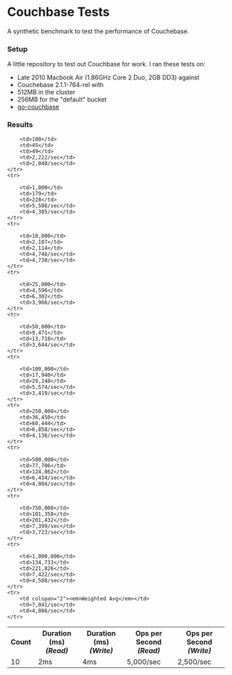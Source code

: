 Couchbase Tests
================
A synthetic benchmark to test the performance of Couchebase.

### Setup
A little repository to test out Couchbase for work.  I ran these tests on:
* Late 2010 Macbook Air (1.86GHz Core 2 Duo, 2GB DD3) against 
* Couchebase 2.1.1-764-rel with 
* 512MB in the cluster 
* 256MB for the "default" bucket
* [go-couchbase](http://github.com/couchbaselabs/go-couchbase)

### Results
<table>
	<tr>
		<th>Count</th>
		<th>Duration (ms)<br/><em>(Read)</em></th>
		<th>Duration (ms)<br/><em>(Write)</em></th>
		<th>Ops per Second<br/><em>(Read)</em></th>
		<th>Ops per Second<br/><em>(Write)</em></th>
	</tr>
	<tr>
		<td>10</td>
		<td>2ms</td>
		<td>4ms</td>
		<td>5,000/sec</td>
		<td>2,500/sec</td>
	</tr>
	<tr>

		<td>100</td>
		<td>45</td>
		<td>49</td>
		<td>2,222/sec</td>
		<td>2,040/sec</td>
	</tr>
	<tr>

		<td>1,000</td>
		<td>179</td>
		<td>228</td>
		<td>5,586/sec</td>
		<td>4,385/sec</td>
	</tr>
	<tr>

		<td>10,000</td>
		<td>2,107</td>
		<td>2,114</td>
		<td>4,746/sec</td>
		<td>4,730/sec</td>
	</tr>
	<tr>

		<td>25,000</td>
		<td>4,596</td>
		<td>6,302</td>
		<td>3,966/sec</td>
	</tr>
	<tr>

		<td>50,000</td>
		<td>9,471</td>
		<td>13,718</td>
		<td>3,644/sec</td>
	</tr>
	<tr>

		<td>100,000</td>
		<td>17,940</td>
		<td>29,248</td>
		<td>5,574/sec</td>
		<td>3,419/sec</td>
	</tr>
	<tr>
		<td>250,000</td>
		<td>36,450</td>
		<td>60,444</td>
		<td>6,858/sec</td>
		<td>4,136/sec</td>
	</tr>
	<tr>

		<td>500,000</td>
		<td>77,706</td>
		<td>124,862</td>
		<td>6,434/sec</td>
		<td>4,004/sec</td>
	</tr>
	<tr>

		<td>750,000</td>
		<td>101,358</td>
		<td>201,432</td>
		<td>7,399/sec</td>
		<td>3,723/sec</td>
	</tr>
	<tr>

		<td>1,000,000</td>
		<td>134,733</td>
		<td>221,826</td>
		<td>7,422/sec</td>
		<td>4,508/sec</td>
	</tr>
	<tr>
		<td colspan="2"><em>Weighted Avg</em></td>
		<td>7,041/sec</td>
		<td>4,086/sec</td>
	</tr>
</table>